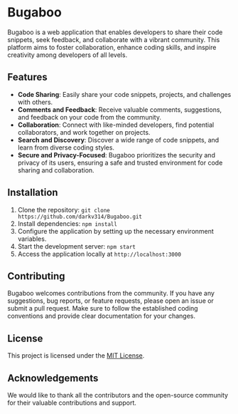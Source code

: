 # Bugaboo

Bugaboo is a web application that enables developers to share their code snippets, seek feedback, and collaborate with a vibrant community. This platform aims to foster collaboration, enhance coding skills, and inspire creativity among developers of all levels.

## Features

- **Code Sharing**: Easily share your code snippets, projects, and challenges with others.
- **Comments and Feedback**: Receive valuable comments, suggestions, and feedback on your code from the community.
- **Collaboration**: Connect with like-minded developers, find potential collaborators, and work together on projects.
- **Search and Discovery**: Discover a wide range of code snippets, and learn from diverse coding styles.
- **Secure and Privacy-Focused**: Bugaboo prioritizes the security and privacy of its users, ensuring a safe and trusted environment for code sharing and collaboration.

## Installation

1. Clone the repository: `git clone https://github.com/darkv314/Bugaboo.git`
2. Install dependencies: `npm install`
3. Configure the application by setting up the necessary environment variables.
4. Start the development server: `npm start`
5. Access the application locally at `http://localhost:3000`

## Contributing

Bugaboo welcomes contributions from the community. If you have any suggestions, bug reports, or feature requests, please open an issue or submit a pull request. Make sure to follow the established coding conventions and provide clear documentation for your changes.

## License

This project is licensed under the [MIT License](LICENSE).

## Acknowledgements

We would like to thank all the contributors and the open-source community for their valuable contributions and support.

